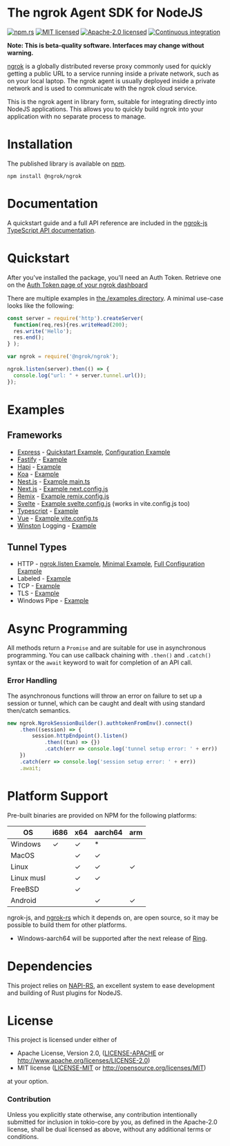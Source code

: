 # The ngrok Agent SDK for NodeJS

[![npm.rs][npm-badge]][npm-url]
[![MIT licensed][mit-badge]][mit-url]
[![Apache-2.0 licensed][apache-badge]][apache-url]
[![Continuous integration][ci-badge]][ci-url]

[npm-badge]: https://img.shields.io/npm/v/@ngrok/ngrok.svg
[npm-url]: https://www.npmjs.com/package/@ngrok/ngrok
[mit-badge]: https://img.shields.io/badge/license-MIT-blue.svg
[mit-url]: https://github.com/ngrok/ngrok-rs/blob/main/LICENSE-MIT
[apache-badge]: https://img.shields.io/badge/license-Apache_2.0-blue.svg
[apache-url]: https://github.com/ngrok/ngrok-rs/blob/main/LICENSE-APACHE
[ci-badge]: https://github.com/ngrok/ngrok-js/actions/workflows/ci.yml/badge.svg
[ci-url]: https://github.com/ngrok/ngrok-js/actions/workflows/ci.yml

**Note: This is beta-quality software. Interfaces may change without warning.**

[ngrok](https://ngrok.com) is a globally distributed reverse proxy commonly used for quickly getting a public URL to a
service running inside a private network, such as on your local laptop. The ngrok agent is usually
deployed inside a private network and is used to communicate with the ngrok cloud service.

This is the ngrok agent in library form, suitable for integrating directly into NodeJS
applications. This allows you to quickly build ngrok into your application with no separate process
to manage.

# Installation

The published library is available on
[npm](https://www.npmjs.com/package/@ngrok/ngrok).

```shell
npm install @ngrok/ngrok
```

# Documentation

A quickstart guide and a full API reference are included in the [ngrok-js TypeScript API documentation](https://ngrok.github.io/ngrok-js/).

# Quickstart

After you've installed the package, you'll need an Auth Token. Retrieve one on the
[Auth Token page of your ngrok dashboard](https://dashboard.ngrok.com/get-started/your-authtoken)

There are multiple examples in [the /examples directory](https://github.com/ngrok/ngrok-js/tree/main/examples).
A minimal use-case looks like the following:

```jsx
const server = require('http').createServer(
  function(req,res){res.writeHead(200);
  res.write('Hello');
  res.end();
} );

var ngrok = require('@ngrok/ngrok');

ngrok.listen(server).then(() => {
  console.log("url: " + server.tunnel.url());
});
```

# Examples

## Frameworks
* [Express](https://expressjs.com/) - [Quickstart Example](https://github.com/ngrok/ngrok-js/blob/main/examples/ngrok-express-quickstart.js), [Configuration Example](https://github.com/ngrok/ngrok-js/blob/main/examples/ngrok-express.js)
* [Fastify](https://www.fastify.io/) - [Example](https://github.com/ngrok/ngrok-js/blob/main/examples/ngrok-fastify.js)
* [Hapi](https://hapi.dev/) - [Example](https://github.com/ngrok/ngrok-js/blob/main/examples/ngrok-hapi.js)
* [Koa](https://koajs.com/) - [Example](https://github.com/ngrok/ngrok-js/blob/main/examples/ngrok-koa.js)
* [Nest.js](https://nestjs.com/) - [Example main.ts](https://github.com/ngrok/ngrok-js/blob/main/examples/nestjs/src/main.ts)
* [Next.js](https://nextjs.org/) - [Example next.config.js](https://github.com/ngrok/ngrok-js/blob/main/examples/next.config.js)
* [Remix](https://remix.run/) - [Example remix.config.js](https://github.com/ngrok/ngrok-js/blob/main/examples/remix/remix.config.js)
* [Svelte](https://svelte.dev/) - [Example svelte.config.js](https://github.com/ngrok/ngrok-js/blob/main/examples/svelte/svelte.config.js) (works in vite.config.js too)
* [Typescript](https://www.typescriptlang.org/) - [Example](https://github.com/ngrok/ngrok-js/blob/main/examples/ngrok-typescript.ts)
* [Vue](https://vuejs.org/) - [Example vite.config.ts](https://github.com/ngrok/ngrok-js/blob/main/examples/vue/vite.config.ts)
* [Winston](https://github.com/winstonjs/winston#readme) Logging - [Example](https://github.com/ngrok/ngrok-js/blob/main/examples/ngrok-winston.js)

## Tunnel Types
* HTTP - [ngrok.listen Example](https://github.com/ngrok/ngrok-js/blob/main/examples/ngrok-listen.js), [Minimal Example](https://github.com/ngrok/ngrok-js/blob/main/examples/ngrok-http-minimum.js), [Full Configuration Example](https://github.com/ngrok/ngrok-js/blob/main/examples/ngrok-http-full.js)
* Labeled - [Example](https://github.com/ngrok/ngrok-js/blob/main/examples/ngrok-labeled.js)
* TCP - [Example](https://github.com/ngrok/ngrok-js/blob/main/examples/ngrok-tcp.js)
* TLS - [Example](https://github.com/ngrok/ngrok-js/blob/main/examples/ngrok-tls.js)
* Windows Pipe - [Example](https://github.com/ngrok/ngrok-js/blob/main/examples/ngrok-windows-pipe.js)

# Async Programming

All methods return a `Promise` and are suitable for use in asynchronous
programming. You can use callback chaining with `.then()` and `.catch()` syntax
or the `await` keyword to wait for completion of an API call.

### Error Handling

The asynchronous functions will throw an error on failure to set up a session or tunnel,
which can be caught and dealt with using standard then/catch semantics.

```jsx
new ngrok.NgrokSessionBuilder().authtokenFromEnv().connect()
    .then((session) => {
        session.httpEndpoint().listen()
            .then((tun) => {})
            .catch(err => console.log('tunnel setup error: ' + err))
    })
    .catch(err => console.log('session setup error: ' + err))
    .await;
```

# Platform Support

Pre-built binaries are provided on NPM for the following platforms:

| OS         | i686 | x64 | aarch64 | arm |
| ---------- | -----|-----|---------|-----|
| Windows    |   ✓  |  ✓  |    *    |     |
| MacOS      |      |  ✓  |    ✓    |     |
| Linux      |      |  ✓  |    ✓    |  ✓  |
| Linux musl |      |  ✓  |    ✓    |     |
| FreeBSD    |      |  ✓  |         |     |
| Android    |      |     |    ✓    |  ✓  |

ngrok-js, and [ngrok-rs](https://github.com/ngrok/ngrok-rs/) which it depends on, are open source, so it may be possible to build them for other platforms.

* Windows-aarch64 will be supported after the next release of [Ring](https://github.com/briansmith/ring/issues/1167).

# Dependencies

This project relies on [NAPI-RS](https://napi.rs/), an excellent system to ease development and building of Rust plugins for NodeJS.

# License

This project is licensed under either of

 * Apache License, Version 2.0, ([LICENSE-APACHE](LICENSE-APACHE) or
   http://www.apache.org/licenses/LICENSE-2.0)
 * MIT license ([LICENSE-MIT](LICENSE-MIT) or
   http://opensource.org/licenses/MIT)

at your option.

### Contribution

Unless you explicitly state otherwise, any contribution intentionally submitted
for inclusion in tokio-core by you, as defined in the Apache-2.0 license, shall be
dual licensed as above, without any additional terms or conditions.
